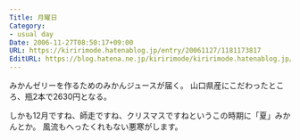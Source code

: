 ```yaml
---
Title: 月曜日
Category:
- usual day
Date: 2006-11-27T08:50:17+09:00
URL: https://kiririmode.hatenablog.jp/entry/20061127/1181173817
EditURL: https://blog.hatena.ne.jp/kiririmode/kiririmode.hatenablog.jp/atom/entry/8454420450078217890
---
```


みかんゼリーを作るためのみかんジュースが届く。
山口県産にこだわったところ、瓶2本で2630円となる。


しかも12月ですね、師走ですね、クリスマスですねというこの時期に「夏」みかんとか。
風流もへったくれもない悪寒がします。
